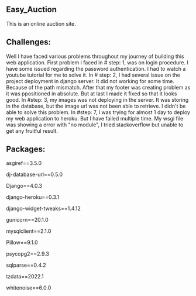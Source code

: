 ## Easy_Auction
This is an online auction site.

## Challenges:
Well I have faced various problems throughout my journey of building this web application. 
First problem i faced in # step: 1, was on login procedure. I have some issued regarding the password authentication. I had to watch a youtube tutorial for me to solve it. 
In # step: 2, I had several issue on the project deployment in django server. It did not working for some time. Because of the path mismatch. After that my footer was creating problem as it was ppositioned in absolute. But at last I made it fixed so that it looks good.
In #step: 3, my images was not deploying in the server. It was storing in the database, but the image url was not been able to retrieve. I didn't be able to solve this problem.
In #step: 7, I was trying for almost 1 day to deploy my web application to heroku. But I have failed multiple time. My wsgi file was showing a error with "no module", I tried stackoverflow but unable to get any fruitful result.

## Packages:
asgiref==3.5.0

dj-database-url==0.5.0

Django==4.0.3

django-heroku==0.3.1

django-widget-tweaks==1.4.12

gunicorn==20.1.0

mysqlclient==2.1.0

Pillow==9.1.0

psycopg2==2.9.3

sqlparse==0.4.2

tzdata==2022.1

whitenoise==6.0.0
